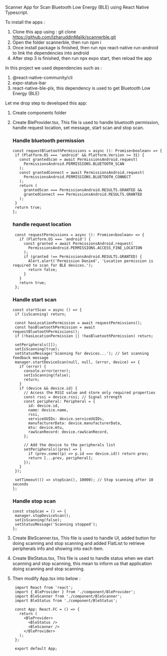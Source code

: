 Scanner App for Scan Bluetooth Low Energy (BLE) using React Native Typescript.

To install the apps :
1. Clone this app using : git clone https://github.com/IzharuddinMalik/scannerble.git
2. Open the folder scannerble, then run npm i
3. Once install package is finished, then run npx react-native run-android to link the dependencies into android
4. After step 3 is finished, then run npx expo start, then reload the app

In this project we used dependencies such as :
1. @react-native-community/cli
2. expo-status-bar
3. react-native-ble-plx, this dependency is used to get Bluetooth Low Energy (BLE)

Let me drop step to developed this app:
1. Create components folder
2. Create BleProvider.tsx, This file is used to handle bluetooth permission, handle request location, set message, start scan and stop scan.
   ### Handle bluetooth permission
   ```tsx
   const requestBluetoothPermissions = async (): Promise<boolean> => {
    if (Platform.OS === 'android' && Platform.Version >= 31) {
      const grantedScan = await PermissionsAndroid.request(
        PermissionsAndroid.PERMISSIONS.BLUETOOTH_SCAN
      );
      const grantedConnect = await PermissionsAndroid.request(
        PermissionsAndroid.PERMISSIONS.BLUETOOTH_CONNECT
      );
      return (
        grantedScan === PermissionsAndroid.RESULTS.GRANTED &&
        grantedConnect === PermissionsAndroid.RESULTS.GRANTED
      );
    }
    return true;
   };
   ```

   ### handle request location
   ```tsx
    const requestPermissions = async (): Promise<boolean> => {
      if (Platform.OS === 'android') {
        const granted = await PermissionsAndroid.request(
          PermissionsAndroid.PERMISSIONS.ACCESS_FINE_LOCATION
        );
        if (granted !== PermissionsAndroid.RESULTS.GRANTED) {
          Alert.alert('Permission Denied', 'Location permission is required to scan for BLE devices.');
          return false;
        }
      }
      return true;
    };
   ```

   ### Handle start scan
   ```tsx
   const startScan = async () => {
    if (isScanning) return;

    const hasLocationPermission = await requestPermissions();
    const hasBluetoothPermission = await requestBluetoothPermissions();
    if (!hasLocationPermission || !hasBluetoothPermission) return;

    setPeripherals([]);
    setIsScanning(true);
    setStatusMessage('Scanning for devices...'); // Set scanning feedback message
    manager.startDeviceScan(null, null, (error, device) => {
      if (error) {
        console.error(error);
        setIsScanning(false);
        return;
      }
      if (device && device.id) {
        // Access the RSSI value and store only required properties
        const rssi = device.rssi; // Signal strength
        const peripheral: Peripheral = {
          id: device.id,
          name: device.name,
          rssi,
          serviceUUIDs: device.serviceUUIDs,
          manufacturerData: device.manufacturerData,
          mtu: device.mtu,
          rawScanRecord: device.rawScanRecord,
        };

        // Add the device to the peripherals list
        setPeripherals((prev) => {
          if (prev.some((p) => p.id === device.id)) return prev;
          return [...prev, peripheral];
        });
      }
    });

    setTimeout(() => stopScan(), 10000); // Stop scanning after 10 seconds
   };
   ```
   ### Handle stop scan
   ```tsx
   const stopScan = () => {
    manager.stopDeviceScan();
    setIsScanning(false);
    setStatusMessage('Scanning stopped');
   };
   ```

4. Create BleScanner.tsx, This file is used to handle UI, added button for doing scanning and stop scanning and added FlatList to retrieve peripherals info and showing into each item.
5. Create BleStatus.tsx, This file is used to handle status when we start scanning and stop scanning, this mean to inform us that application doing scanning and stop scanning.
6. Then modify App.tsx into below :
   ```tsx
    import React from 'react';
    import { BleProvider } from './component/BleProvider';
    import BleScanner from './component/BleScanner';
    import BleStatus from './component/BleStatus';
    
    const App: React.FC = () => {
      return (
        <BleProvider>
          <BleStatus />
          <BleScanner />
        </BleProvider>
      );
    };
    
    export default App;
